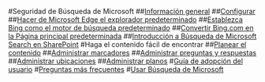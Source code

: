 #Seguridad de Búsqueda de Microsoft
##[Información general](overview-microsoft-search.md)
##[Configurar](setup-microsoft-search.md)
##[Hacer de Microsoft Edge el explorador predeterminado](set-default-browser.md)
##[Establezca Bing como el motor de búsqueda predeterminado](set-default-search-engine.md)
##[Convertir Bing.com en la Página principal predeterminada](set-default-homepage.md)
##[Introducción a Búsqueda de Microsoft Search en SharePoint](get-started-search-in-sharepoint-online.md)
#Haga el contenido fácil de encontrar
##[Planear el contenido](plan-your-content.md)
##[Administrar marcadores](manage-bookmarks.md)
##[Administrar preguntas y respuestas](manage-qas.md)
##[Administrar ubicaciones](manage-locations.md)
##[Administrar planos](manage-floorplans.md)
#[Guía de adopción del usuario](user-adoption-guide.md)
#[Preguntas más frecuentes](faqs.md)
#[Usar Búsqueda de Microsoft](use/about-microsoft-search.md)